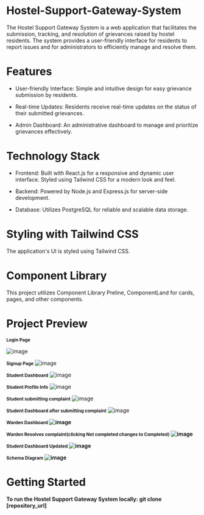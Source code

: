 # Hostel-Support-Gateway-System
The Hostel Support Gateway System is a web application that facilitates the submission, tracking, and resolution of grievances raised by hostel residents. The system provides a user-friendly interface for residents to report issues and for administrators to efficiently manage and resolve them.

# Features

* User-friendly Interface: Simple and intuitive design for easy grievance submission by residents.

* Real-time Updates: Residents receive real-time updates on the status of their submitted grievances.

* Admin Dashboard: An administrative dashboard to manage and prioritize grievances effectively.

# Technology Stack
* Frontend: Built with React.js for a responsive and dynamic user interface. Styled using Tailwind CSS for a modern look and feel.

* Backend: Powered by Node.js and Express.js for server-side development.

* Database: Utilizes PostgreSQL for reliable and scalable data storage.

# Styling with Tailwind CSS
The application's UI is styled using Tailwind CSS.

# Component Library
This project utilizes Component Library Preline, ComponentLand for cards, pages, and other components.

# Project Preview
<strong><small>Login Page</small></strong>

![image](https://github.com/user-attachments/assets/3f4f4be4-87cd-4e2b-928b-4c718a198da8)

<strong><small>Signup Page</small></strong>
![image](images/signup(8).png)

<strong><small>Student Dashboard</small></strong>
![image](images/studentDashboard(8).png)

<strong><small>Student Profile Info</small></strong>
![image](images/studentportfolio(8).png)

<strong><small>Student submitting complaint</small></strong>
![image](images/studentsubmittingcomplaint(8).png)

<strong><small>Student Dashboard after submitting complaint</small></strong>
![image](images/studentDashboardaftersubmittingcomplaint(8).png)

<strong><small>Warden Dashboard</small><strong>
![image](images/wardenDashboard(8).png)

<strong><small>Warden Resolves complaint(clicking Not completed changes to Completed)</small></strong>
![image](images/wardenresolvescomplaint(8).png)

<strong><small>Student Dashboard Updated</small></strong>
![image](images/studentDashboardUpdated(8).png)

<strong><small>Schema Diagram</small></strong>
![image](https://github.com/user-attachments/assets/a5bc1c6e-374b-464d-bd17-305a4a5f30cc)


# Getting Started

To run the Hostel Support Gateway System locally:
git clone [repository_url]







